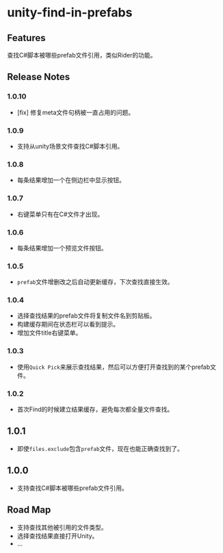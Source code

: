 # unity-find-in-prefabs

## Features

查找C#脚本被哪些prefab文件引用，类似Rider的功能。

## Release Notes

### 1.0.10

* [fix] 修复meta文件句柄被一直占用的问题。

### 1.0.9

* 支持从unity场景文件查找C#脚本引用。

### 1.0.8

* 每条结果增加一个在侧边栏中显示按钮。

### 1.0.7

* 右键菜单只有在C#文件才出现。

### 1.0.6

* 每条结果增加一个预览文件按钮。

### 1.0.5

* `prefab`文件增删改之后自动更新缓存，下次查找直接生效。

### 1.0.4

* 选择查找结果的prefab文件将复制文件名到剪贴板。
* 构建缓存期间在状态栏可以看到提示。
* 增加文件title右键菜单。

### 1.0.3

* 使用`Quick Pick`来展示查找结果，然后可以方便打开查找到的某个prefab文件。

### 1.0.2

* 首次Find的时候建立结果缓存，避免每次都全量文件查找。

## 1.0.1

* 即使`files.exclude`包含`prefab`文件，现在也能正确查找到了。

## 1.0.0

* 支持查找C#脚本被哪些prefab文件引用。

## Road Map

* 支持查找其他被引用的文件类型。
* 选择查找结果直接打开Unity。
* ...
